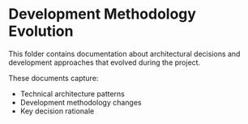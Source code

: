 # Development Methodology Evolution

This folder contains documentation about architectural decisions and development approaches that evolved during the project.

These documents capture:
- Technical architecture patterns
- Development methodology changes
- Key decision rationale
